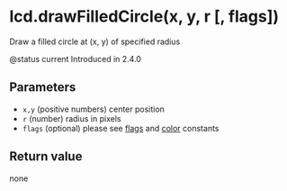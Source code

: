 # lcd.drawFilledCircle\(x, y, r \[, flags\]\)

Draw a filled circle at \(x, y\) of specified radius

@status current Introduced in 2.4.0

## Parameters

* `x,y` \(positive numbers\) center position
* `r` \(number\) radius in pixels
* `flags` \(optional\) please see [flags](../constants/flags-and-pattern-constants.md) and [color](../constants/color-constants.md) constants

## Return value

none

